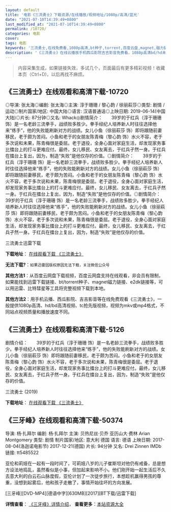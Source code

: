 ```yaml
---
layout: default
title: '电影《三流勇士》下载资源/在线播放/视频地址/1080p/高清/蓝光'
date: "2021-07-10T14:39:49+0800"
last_modified_at: "2021-07-10T14:39:49+0800"
permalink: /10720/
categories: 电影
cover:
tags: 电影
keywords: '三流勇士,在线免费看,1080p高清,bt种子,torrent,百度云盘,magnet,磁力链,迅雷下载资源'
description: '《三流勇士》在线云播放手机西瓜影院吉吉影音免费看，1080p高清bd/hd未删减完整版和tc抢先枪版，mkv/mp4格式，附带bt/torrent种子、magnet/磁力链、百度云盘、网盘资源迅雷下载链接'
---
```


>内容采集生成，如果链接失效，多试几个，页面最后有更多精彩视频！收藏本页（Ctrl+D)，以后再找不麻烦。


## 《三流勇士》在线观看和高清下载-10720

◎导演: 张太海◎编剧: 张太海◎主演: 淳于珊珊 / 黎心韵 / 徐丽萩莎◎类型: 剧情 / 运动◎制片国家/地区: 中国大陆◎语言: 汉语普通话◎上映日期: 2019-06-14(中国大陆)◎片长: 87分钟◎又名: Whack◎剧情简介：　　39岁的于红兵（淳于珊珊 饰）是一名老龄三流拳手，战绩败多胜少。拳手经纪人培养新人时往往选择他来“练手”，他的失败能刷新对方的战绩。女儿小鱼（徐丽萩莎 饰）即将跟随前妻移民，老于颇为苦闷。小鱼和老于的女朋友陈青梅（黎心韵 饰）水火不容，老于多次说和未果，陈青梅很是委屈。老于退役，全身心面对家庭生活，却发现家务事比擂台上的打斗更难应付。最终，女儿移民、女友离去，于红兵孑然一身。于红兵在擂台上复出，因为，制造“失败”是他仅存的价值。◎剧情简介：　　39岁的于红兵（淳于珊珊 饰）是一名老龄三流拳手，战绩败多胜少。拳手经纪人培养新人时往往选择他来“练手”，他的失败能刷新对方的战绩。女儿小鱼（徐丽萩莎 饰）即将跟随前妻移民，老于颇为苦闷。小鱼和老于的女朋友陈青梅（黎心韵 饰）水火不容，老于多次说和未果，陈青梅很是委屈。老于退役，全身心面对家庭生活，却发现家务事比擂台上的打斗更难应付。最终，女儿移民、女友离去，于红兵孑然一身。于红兵在擂台上复出，因为，制造“失败”是他仅存的价值。◎剧情简介：　　39岁的于红兵（淳于珊珊 饰）是一名老龄三流拳手，战绩败多胜少。拳手经纪人培养新人时往往选择他来“练手”，他的失败能刷新对方的战绩。女儿小鱼（徐丽萩莎 饰）即将跟随前妻移民，老于颇为苦闷。小鱼和老于的女朋友陈青梅（黎心韵 饰）水火不容，老于多次说和未果，陈青梅很是委屈。老于退役，全身心面对家庭生活，却发现家务事比擂台上的打斗更难应付。最终，女儿移民、女友离去，于红兵孑然一身。于红兵在擂台上复出，因为，制造“失败”是他仅存的价值。


三流勇士迅雷下载

**下载地址**： [在线观看下载 《三流勇士》](https://www.993dy.com//vod-detail-id-35934.html) 


**无法下载?**：`如果迅雷因版权原因无法下载，关注微信公众号 `

**其他方法1**：从百度云网盘下载视频，百度云网盘支持在线观看，非会员有限制，如果能找到迅雷下载链接、bt/torrent种子、magnet磁力链接、e2dk链接等，可以用迅雷、比特彗星等工具将完整视频下载到本地。

**其他方法2**：用手机云播、西瓜影院、吉吉影音等在线免费观看《三流勇士》，一般提供1080p高清、hd/bd高清视频、tc抢先版视频，视频为mkv或mp4格式，不同站点视频质量和播放速度不同。


## 《三流勇士》在线观看和高清下载-5126

剧情介绍：　　39岁的于红兵（淳于珊珊 饰）是一名老龄三流拳手，战绩败多胜少。拳手经纪人培养新人时往往选择他来“练手”，他的失败能刷新对方的战绩。女儿小鱼（徐丽萩莎 饰）即将跟随前妻移民，老于颇为苦闷。小鱼和老于的女朋友陈青梅（黎心韵 饰）水火不容，老于多次说和未果，陈青梅很是委屈。老于退役，全身心面对家庭生活，却发现家务事比擂台上的打斗更难应付。最终，女儿移民、女友离去，于红兵孑然一身。于红兵在擂台上复出，因为，制造“失败”是他仅存的价值。


三流勇士 (2019)

**下载地址**： [在线观看下载 《三流勇士》](https://www.btbtdy.me/btdy/dy16640.html) 


## 《三牙峰》在线观看和高清下载-50374

导演: 杨·扎拜尔 编剧: 杨·扎拜尔 主演: 贝热尼丝·贝乔 亚历山大·费林 Arian Montgomery 类型: 剧情 制片国家/地区: 意大利 德国 语言: 德语 上映日期: 2017-08-04(洛迦诺电影节) 2017-12-21(德国) 片长: 94分钟 又名: Drei Zinnen IMDb链接: tt5485522

亚伦和莉娅在一起有一段时间了，可莉娅八岁的儿子崔斯坦对他仍有戒备，总是想方设法地捣乱，虽然看似是小事，但加起来影响不小。他们刚开始一起生活后不久去意大利的白云石山脉度假，亚伦计划了一次徒步旅行，本想趁机赢得男孩的尊重，没想到起雾后，他和孩子走散了，事情开始往坏的方向发展。


[三牙峰][DVD-MP4][德语中字][630MB][2017][BT下载/迅雷下载]

**详情查看**： [《三牙峰》详情介绍](/movie/50374/)， **查看更多**：[本站资源大全](/movie/t/all/)

